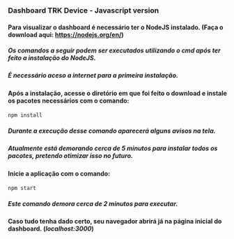 ### Dashboard TRK Device - Javascript version

#### Para visualizar o dashboard é necessário ter o **NodeJS** instalado. (Faça o download aqui: https://nodejs.org/en/)
##### Os comandos a seguir podem ser executados utilizando o **cmd** após ter feito a instalação do NodeJS.
##### É necessário aceso a internet para a primeira instalação.

#### Após a instalação, acesse o diretório em que foi feito o download e instale os pacotes necessários com o comando:  
```npm install```
##### Durante a execução desse comando aparecerá alguns avisos na tela.
##### Atualmente está demorando cerca de 5 minutos para instalar todos os pacotes, pretendo otimizar isso no futuro.

#### Inicie a aplicação com o comando:
```npm start```
##### Este comando demora cerca de 2 minutos para executar.

#### Caso tudo tenha dado certo, seu navegador abrirá já na página inicial do dashboard. (*localhost:3000*)

